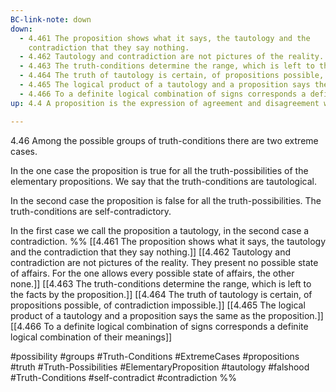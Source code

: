 ```yaml
---
BC-link-note: down
down:
  - 4.461 The proposition shows what it says, the tautology and the
    contradiction that they say nothing.
  - 4.462 Tautology and contradiction are not pictures of the reality. They present no possible state of affairs. For the one allows every possible state of affairs, the other none.
  - 4.463 The truth-conditions determine the range, which is left to the facts by the proposition.
  - 4.464 The truth of tautology is certain, of propositions possible, of contradiction impossible.
  - 4.465 The logical product of a tautology and a proposition says the same as the proposition.
  - 4.466 To a definite logical combination of signs corresponds a definite logical combination of their meanings
up: 4.4 A proposition is the expression of agreement and disagreement with the truth-possibilities of the elementary propositions.

---
```

4.46 Among the possible groups of truth-conditions there are two extreme cases.

In the one case the proposition is true for all the truth-possibilities of the elementary propositions. We say that the truth-conditions are tautological.

In the second case the proposition is false for all the truth-possibilities. The truth-conditions are self-contradictory.

In the first case we call the proposition a tautology, in the second case a contradiction.
%%
[[4.461 The proposition shows what it says, the tautology and the contradiction that they say nothing.]]
[[4.462 Tautology and contradiction are not pictures of the reality. They present no possible state of affairs. For the one allows every possible state of affairs, the other none.]]
[[4.463 The truth-conditions determine the range, which is left to the facts by the proposition.]]
[[4.464 The truth of tautology is certain, of propositions possible, of contradiction impossible.]]
[[4.465 The logical product of a tautology and a proposition says the same as the proposition.]]
[[4.466 To a definite logical combination of signs corresponds a definite logical combination of their meanings]]

#possibility #groups #Truth-Conditions #ExtremeCases #propositions #truth #Truth-Possibilities #ElementaryProposition #tautology #falshood #Truth-Conditions #self-contradict #contradiction %%